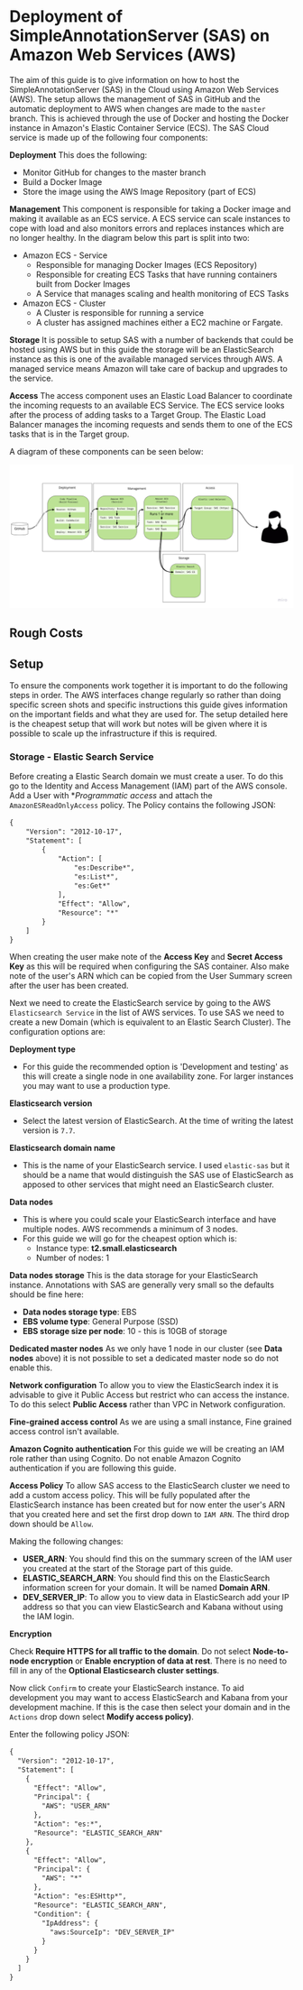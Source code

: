 # Deployment of SimpleAnnotationServer (SAS) on Amazon Web Services (AWS)

The aim of this guide is to give information on how to host the SimpleAnnotationServer (SAS) in the Cloud using Amazon Web Services (AWS). The setup allows the management of SAS in GitHub and the automatic deployment to AWS when changes are made to the `master` branch. This is achieved through the use of Docker and hosting the Docker instance in Amazon's Elastic Container Service (ECS). The SAS Cloud service is made up of the following four components: 

**Deployment**
This does the following:
 * Monitor GitHub for changes to the master branch
 * Build a Docker Image
 * Store the image using the AWS Image Repository (part of ECS)

**Management**
This component is responsible for taking a Docker image and making it available as an ECS service. A ECS service can scale instances to cope with load and also monitors errors and replaces instances which are no longer healthy. In the diagram below this part is split into two:

 * Amazon ECS - Service
   * Responsible for managing Docker Images (ECS Repository)
   * Responsible for creating ECS Tasks that have running containers built from Docker Images
   * A Service that manages scaling and health monitoring of ECS Tasks
 * Amazon ECS - Cluster
   * A Cluster is responsible for running a service 
   * A cluster has assigned machines either a EC2 machine or Fargate.

**Storage**
It is possible to setup SAS with a number of backends that could be hosted using AWS but in this guide the storage will be an ElasticSearch instance as this is one of the available managed services through AWS. A managed service means Amazon will take care of backup and upgrades to the service. 

**Access**
The access component uses an Elastic Load Balancer to coordinate the incoming requests to an available ECS Service. The ECS service looks after the process of adding tasks to a Target Group. The Elastic Load Balancer manages the incoming requests and sends them to one of the ECS tasks that is in the Target group. 

A diagram of these components can be seen below:

![SAS in the Cloud](images/SAS_on_AWS.jpg)

## Rough Costs


## Setup

To ensure the components work together it is important to do the following steps in order. The AWS interfaces change regularly so rather than doing specific screen shots and specific instructions this guide gives information on the important fields and what they are used for. The setup detailed here is the cheapest setup that will work but notes will be given where it is possible to scale up the infrastructure if this is required. 

### Storage - Elastic Search Service

Before creating a Elastic Search domain we must create a user. To do this go to the Identity and Access Management (IAM) part of the AWS console. Add a User with **Programmatic access* and attach the `AmazonESReadOnlyAccess` policy. The Policy contains the following JSON:

```
{
    "Version": "2012-10-17",
    "Statement": [
        {
            "Action": [
                "es:Describe*",
                "es:List*",
                "es:Get*"
            ],
            "Effect": "Allow",
            "Resource": "*"
        }
    ]
}
```

When creating the user make note of the **Access Key** and **Secret Access Key** as this will be required when configuring the SAS container. Also make note of the user's ARN which can be copied from the User Summary screen after the user has been created. 

Next we need to create the ElasticSearch service by going to the AWS `Elasticsearch Service` in the list of AWS services. To use SAS we need to create a new Domain (which is equivalent to an Elastic Search Cluster). The configuration options are:

**Deployment type**
 * For this guide the recommended option is 'Development and testing' as this will create a single node in one availability zone. For larger instances you may want to use a production type. 

**Elasticsearch version**
 * Select the latest version of ElasticSearch. At the time of writing the latest version is `7.7`.

**Elasticsearch domain name**
 * This is the name of your ElasticSearch service. I used `elastic-sas` but it should be a name that would distinguish the SAS use of ElasticSearch as apposed to other services that might need an ElasticSearch cluster. 

**Data nodes**
 * This is where you could scale your ElasticSearch interface and have multiple nodes. AWS recommends a minimum of 3 nodes.
 * For this guide we will go for the cheapest option which is: 
   * Instance type: **t2.small.elasticsearch**
   * Number of nodes: 1

**Data nodes storage**
This is the data storage for your ElasticSearch instance. Annotations with SAS are generally very small so the defaults should be fine here:
 * **Data nodes storage type**: EBS
 * **EBS volume type**: General Purpose (SSD)
 * **EBS storage size per node**: 10 - this is 10GB of storage

**Dedicated master nodes**
As we only have 1 node in our cluster (see **Data nodes** above) it is not possible to set a dedicated master node so do not enable this. 

**Network configuration**
To allow you to view the ElasticSearch index it is advisable to give it Public Access but restrict who can access the instance. To do this select **Public Access** rather than VPC in Network configuration.

**Fine-grained access control**
As we are using a small instance, Fine grained access control isn't available. 

**Amazon Cognito authentication**
For this guide we will be creating an IAM role rather than using Cognito. Do not enable Amazon Cognito authentication if you are following this guide. 

**Access Policy**
To allow SAS access to the ElasticSearch cluster we need to add a custom access policy. This will be fully populated after the ElasticSearch instance has been created but for now enter the user's ARN that you created here and set the first drop down to `IAM ARN`. The third drop down should be `Allow`.


Making the following changes:
 * **USER_ARN**: You should find this on the summary screen of the IAM user you created at the start of the Storage part of this guide.
 * **ELASTIC_SEARCH_ARN**: You should find this on the ElasticSearch information screen for your domain. It will be named **Domain ARN**.
 * **DEV_SERVER_IP**: To allow you to view data in ElasticSearch add your IP address so that you can view ElasticSearch and Kabana without using the IAM login. 

**Encryption**

Check **Require HTTPS for all traffic to the domain**. Do not select **Node-to-node encryption** or **Enable encryption of data at rest**. There is no need to fill in any of the **Optional Elasticsearch cluster settings**.

Now click `Confirm` to create your ElasticSearch instance. To aid development you may want to access ElasticSearch and Kabana from your development machine. If this is the case then select your domain and in the `Actions` drop down select **Modify access policy)**. 

Enter the following policy JSON:

```
{
  "Version": "2012-10-17",
  "Statement": [
    {
      "Effect": "Allow",
      "Principal": {
        "AWS": "USER_ARN"
      },
      "Action": "es:*",
      "Resource": "ELASTIC_SEARCH_ARN"
    },
    {
      "Effect": "Allow",
      "Principal": {
        "AWS": "*"
      },
      "Action": "es:ESHttp*",
      "Resource": "ELASTIC_SEARCH_ARN",
      "Condition": {
        "IpAddress": {
          "aws:SourceIp": "DEV_SERVER_IP"
        }
      }
    }
  ]
}
```

